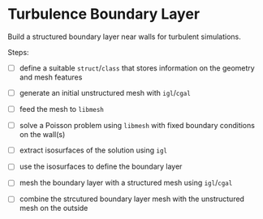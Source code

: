 # Turbulence Boundary Layer

Build a structured boundary layer near walls for turbulent simulations.

Steps:

- [ ] define a suitable `struct`/`class` that stores information on the geometry and
  mesh features

- [ ] generate an initial unstructured mesh with `igl`/`cgal`

- [ ] feed the mesh to `libmesh`

- [ ] solve a Poisson problem using `libmesh` with fixed boundary conditions on the
  wall(s)

- [ ] extract isosurfaces of the solution using `igl`

- [ ] use the isosurfaces to define the boundary layer

- [ ] mesh the boundary layer with a structured mesh using `igl`/`cgal`

- [ ] combine the strcutured boundary layer mesh with the unstructured mesh on the
  outside

